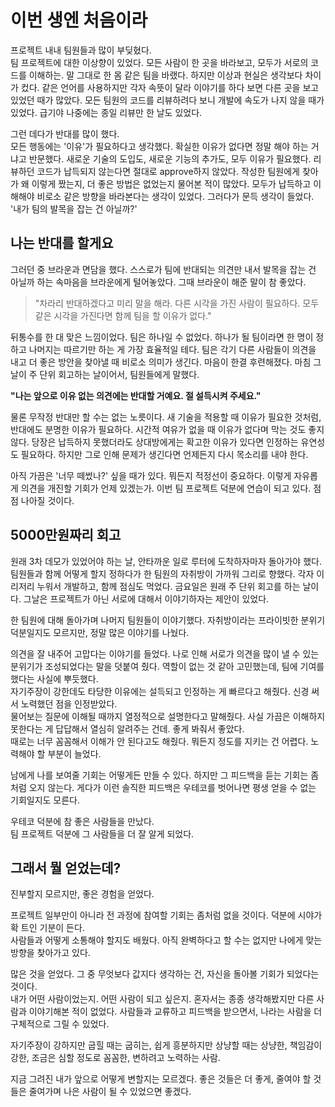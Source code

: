 # 이번 생엔 처음이라

프로젝트 내내 팀원들과 많이 부딪혔다.   
팀 프로젝트에 대한 이상향이 있었다. 모든 사람이 한 곳을 바라보고, 모두가 서로의 코드를 이해하는. 말 그대로 한 몸 같은 팀을 바랬다. 하지만 이상과 현실은 생각보다 차이가 컸다. 같은 언어를 사용하지만 각자 속뜻이 달라 이야기를 하다 보면 다른 곳을 보고 있었던 때가 많았다. 모든 팀원의 코드를 리뷰하려다 보니 개발에 속도가 나지 않을 때가 있었다. 급기야 나중에는 종일 리뷰만 한 날도 있었다.  

그런 데다가 반대를 많이 했다.  
모든 행동에는 '이유'가 필요하다고 생각했다. 확실한 이유가 없다면 정말 해야 하는 거냐고 반문했다. 새로운 기술의 도입도, 새로운 기능의 추가도, 모두 이유가 필요했다. 리뷰하던 코드가 납득되지 않는다면 절대로 approve하지 않았다. 작성한 팀원에게 찾아가 왜 이렇게 짰는지, 더 좋은 방법은 없었는지 물어본 적이 많았다. 모두가 납득하고 이해해야 비로소 같은 방향을 바라본다는 생각이 있었다. 그러다가 문득 생각이 들었다. '내가 팀의 발목을 잡는 건 아닐까?'

## 나는 반대를 할게요

그러던 중 브라운과 면담을 했다. 스스로가 팀에 반대되는 의견만 내서 발목을 잡는 건 아닐까 하는 속마음을 브라운에게 털어놓았다. 그때 브라운이 해준 말이 참 좋았다.

> "차라리 반대하겠다고 미리 말을 해라. 다른 시각을 가진 사람이 필요하다. 모두 같은 시각을 가진다면 함께 팀을 할 이유가 없다."

뒤통수를 한 대 맞은 느낌이었다. 팀은 하나일 수 없었다. 하나가 될 팀이라면 한 명이 정하고 나머지는 따르기만 하는 게 가장 효율적일 테다. 팀은 각기 다른 사람들이 의견을 내고 더 좋은 방안을 찾아낼 때 비로소 의미가 생긴다. 마음이 한결 후련해졌다. 마침 그날이 주 단위 회고하는 날이어서, 팀원들에게 말했다.

**"나는 앞으로 이유 없는 의견에는 반대할 거예요. 절 설득시켜 주세요."**

물론 무작정 반대만 할 수는 없는 노릇이다. 새 기술을 적용할 때 이유가 필요한 것처럼, 반대에도 분명한 이유가 필요하다. 시간적 여유가 없을 때 이유가 없다며 막는 것도 좋지 않다. 당장은 납득하지 못했더라도 상대방에게는 확고한 이유가 있다면 인정하는 유연성도 필요하다. 하지만 그로 인해 문제가 생긴다면 언제든지 다시 목소리를 내야 한다.

아직 가끔은 '너무 떼썼나?' 싶을 때가 있다. 뭐든지 적정선이 중요하다. 이렇게 자유롭게 의견을 개진할 기회가 언제 있겠는가. 이번 팀 프로젝트 덕분에 연습이 되고 있다. 점점 나아질 것이다.

## 5000만원짜리 회고

원래 3차 데모가 있었어야 하는 날, 안타까운 일로 루터에 도착하자마자 돌아가야 했다. 팀원들과 함께 어떻게 할지 정하다가 한 팀원의 자취방이 가까워 그리로 향했다. 각자 이리저리 누워서 개발하고, 함께 점심도 먹었다. 금요일은 원래 주 단위 회고를 하는 날이다. 그날은 프로젝트가 아닌 서로에 대해서 이야기하자는 제안이 있었다.

한 팀원에 대해 돌아가며 나머지 팀원들이 이야기했다. 자취방이라는 프라이빗한 분위기 덕분일지도 모르지만, 정말 많은 이야기를 나눴다. 

의견을 잘 내주어 고맙다는 이야기를 들었다. 나로 인해 서로가 의견을 많이 낼 수 있는 분위기가 조성되었다는 말을 덧붙여 줬다. 역할이 없는 것 같아 고민했는데, 팀에 기여를 했다는 사실에 뿌듯했다.  
자기주장이 강한데도 타당한 이유에는 설득되고 인정하는 게 빠르다고 해줬다. 신경 써서 노력했던 점을 인정받았다.  
물어보는 질문에 이해될 때까지 열정적으로 설명한다고 말해줬다. 사실 가끔은 이해하지 못한다는 게 답답해서 열심히 알려주는 건데. 좋게 봐줘서 좋았다.  
때로는 너무 꼼꼼해서 이해가 안 된다고도 해줬다. 뭐든지 정도를 지키는 건 어렵다. 노력해야 할 부분이 늘었다.

남에게 나를 보여줄 기회는 어떻게든 만들 수 있다. 하지만 그 피드백을 듣는 기회는 좀처럼 오지 않는다. 게다가 이런 솔직한 피드백은 우테코를 벗어나면 평생 얻을 수 없는 기회일지도 모른다.

우테코 덕분에 참 좋은 사람들을 만났다.  
팀 프로젝트 덕분에 그 사람들을 더 잘 알게 되었다.

## 그래서 뭘 얻었는데?

진부할지 모르지만, 좋은 경험을 얻었다.

프로젝트 일부만이 아니라 전 과정에 참여할 기회는 좀처럼 없을 것이다. 덕분에 시야가 확 트인 기분이 든다.  
사람들과 어떻게 소통해야 할지도 배웠다. 아직 완벽하다고 할 수는 없지만 나에게 맞는 방향을 찾아가고 있다.

많은 것을 얻었다. 그 중 무엇보다 값지다 생각하는 건, 자신을 돌아볼 기회가 되었다는 것이다.  
내가 어떤 사람이었는지. 어떤 사람이 되고 싶은지. 혼자서는 종종 생각해봤지만 다른 사람과 이야기해본 적이 없었다. 사람들과 교류하고 피드백을 받으면서, 나라는 사람을 더 구체적으로 그릴 수 있었다.

자기주장이 강하지만 굽힐 때는 굽히는, 쉽게 흥분하지만 상냥할 때는 상냥한, 책임감이 강한, 조금은 심할 정도로 꼼꼼한, 변하려고 노력하는 사람.

지금 그려진 내가 앞으로 어떻게 변할지는 모르겠다. 좋은 것들은 더 좋게, 줄여야 할 것들은 줄여가며 나은 사람이 될 수 있었으면 좋겠다.